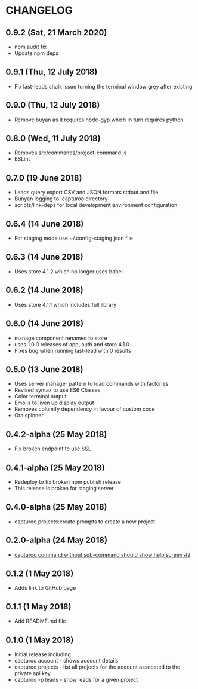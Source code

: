 # CHANGELOG
## 0.9.2 (Sat, 21 March 2020)
+ npm audit fix
+ Update npm deps

## 0.9.1 (Thu, 12 July 2018)
+ Fix last-leads chalk issue turning the terminal window grey after existing

## 0.9.0 (Thu, 12 July 2018)
+ Remove buyan as it requires node-gyp which in turn requires python

## 0.8.0 (Wed, 11 July 2018)
+ Removes src/commands/project-command.js
+ ESLint

## 0.7.0 (19 June 2018)
+ Leads query export CSV and JSON formats stdout and file
+ Bunyan logging to .capturoo directory
+ scripts/link-deps for local development environment configuration

## 0.6.4 (14 June 2018)
+ For staging mode use ~/.config-staging.json file

## 0.6.3 (14 June 2018)
+ Uses store 4.1.2 which no longer uses babel

## 0.6.2 (14 June 2018)
+ Uses store 4.1.1 which includes full library

## 0.6.0 (14 June 2018)
+ manage component renamed to store
+ uses 1.0.0 releases of app, auth and store 4.1.0
+ Fixes bug when running last-lead with 0 results

## 0.5.0 (13 June 2018)
+ Uses server manager pattern to load commands with factories
+ Revised syntax to use ES6 Classes
+ Color terminal output
+ Emojis to liven up display output
+ Removes columify dependency in favour of custom code
+ Ora spinner

## 0.4.2-alpha (25 May 2018)
+ Fix broken endpoint to use SSL

## 0.4.1-alpha (25 May 2018)
+ Redeploy to fix broken npm publish release
+ This release is broken for staging server

## 0.4.0-alpha (25 May 2018)
+ capturoo projects:create prompts to create a new project

## 0.2.0-alpha (24 May 2018)
+ [capturoo command without sub-command should show help screen #2](https://github.com/capturoo/capturoo-cli/issues/2)

## 0.1.2 (1 May 2018)
+ Adds link to GitHub page

## 0.1.1 (1 May 2018)
+ Add README.md file

## 0.1.0 (1 May 2018)
+ Initial release including
+ capturoo account  - shows account details
+ capturoo projects - list all projects for the account assocated to the private api key
+ capturoo -p <projectid> leads - show leads for a given project

